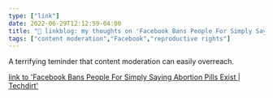 ```yaml
---
type: ["link"]
date: 2022-06-29T12:12:59-04:00
title: "🔗 linkblog: my thoughts on 'Facebook Bans People For Simply Saying Abortion Pills Exist | Techdirt'"
tags: ["content moderation","Facebook","reproductive rights"]
---
```

A terrifying teminder that content moderation can easily overreach.
 

[link to 'Facebook Bans People For Simply Saying Abortion Pills Exist | Techdirt'](https://www.techdirt.com/2022/06/29/facebook-bans-people-for-simply-saying-abortion-pills-exist/)
